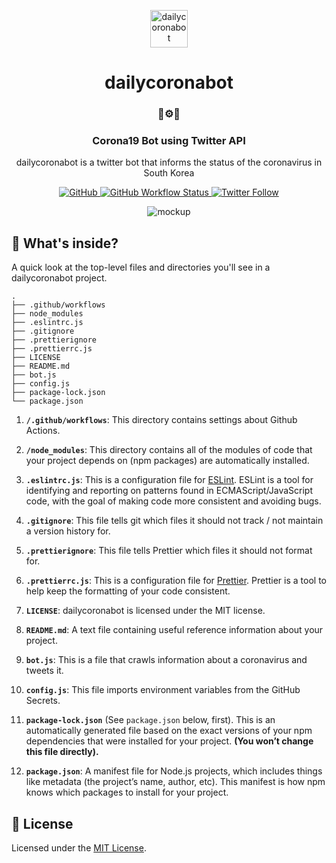 <p align="center">
  <a href="https://twitter.com/dailycoronabot">
    <img alt="dailycoronabot" src="https://dailycoronabot-bucket.s3.ap-northeast-2.amazonaws.com/assets/images/corona.png" width="60" />
  </a>
</p>
<h1 align="center">
  dailycoronabot
</h1>

<h3 align="center">
  🦠⚙️🤖
</h3>

<h3 align="center">
  Corona19 Bot using Twitter API
</h3>

<p align="center">
  dailycoronabot is a twitter bot that informs the status of the coronavirus in South Korea
</p>

<p align="center">
  <a href="LICENSE">
    <img alt="GitHub" src="https://img.shields.io/github/license/jongwooo/dailycoronabot?color=blue">
  </a> 
  <!--
  <a href="https://github.com/jongwooo/dailycoronabot/actions?query=workflow%3A%22PR+Test%22">
    <img alt="PR Test Status" src="https://github.com/jongwooo/dailycoronabot/workflows/PR%20Test/badge.svg">
  </a>
  -->
  <a href="https://github.com/jongwooo/dailycoronabot/actions?query=workflow%3A%22Post+Tweet%22">
    <img alt="GitHub Workflow Status" src="https://github.com/jongwooo/dailycoronabot/workflows/Post%20Tweet/badge.svg">
  </a>
  <a href="https://twitter.com/dailycoronabot">
    <img alt="Twitter Follow" src="https://img.shields.io/twitter/follow/dailycoronabot?style=social">
  </a>
</p>

<p align="center">
  <img alt="mockup" src="https://dailycoronabot-bucket.s3.ap-northeast-2.amazonaws.com/assets/images/mockup.png" />
</p>

## 🧐 What's inside?

A quick look at the top-level files and directories you'll see in a dailycoronabot project.

    .
    ├── .github/workflows
    ├── node_modules
    ├── .eslintrc.js
    ├── .gitignore
    ├── .prettierignore
    ├── .prettierrc.js
    ├── LICENSE
    ├── README.md
    ├── bot.js
    ├── config.js
    ├── package-lock.json
    └── package.json

1.  **`/.github/workflows`**: This directory contains settings about Github Actions.

2.  **`/node_modules`**: This directory contains all of the modules of code that your project depends on (npm packages) are automatically installed.

3.  **`.eslintrc.js`**: This is a configuration file for [ESLint](https://eslint.org/). ESLint is a tool for identifying and reporting on patterns found in ECMAScript/JavaScript code, with the goal of making code more consistent and avoiding bugs.

4.  **`.gitignore`**: This file tells git which files it should not track / not maintain a version history for.

5.  **`.prettierignore`**: This file tells Prettier which files it should not format for.

6.  **`.prettierrc.js`**: This is a configuration file for [Prettier](https://prettier.io/). Prettier is a tool to help keep the formatting of your code consistent.

7.  **`LICENSE`**: dailycoronabot is licensed under the MIT license.

8.  **`README.md`**: A text file containing useful reference information about your project.

9.  **`bot.js`**: This is a file that crawls information about a coronavirus and tweets it.

10. **`config.js`**: This file imports environment variables from the GitHub Secrets.

11. **`package-lock.json`** (See `package.json` below, first). This is an automatically generated file based on the exact versions of your npm dependencies that were installed for your project. **(You won’t change this file directly).**

12. **`package.json`**: A manifest file for Node.js projects, which includes things like metadata (the project’s name, author, etc). This manifest is how npm knows which packages to install for your project.

## 📝 License

Licensed under the [MIT License](LICENSE).
